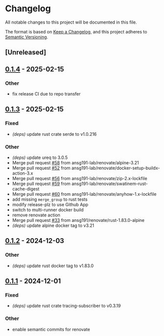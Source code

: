 # Changelog

All notable changes to this project will be documented in this file.

The format is based on [Keep a Changelog](https://keepachangelog.com/en/1.0.0/),
and this project adheres to [Semantic Versioning](https://semver.org/spec/v2.0.0.html).

## [Unreleased]

## [0.1.4](https://github.com/ansg191-lab/arr-backup/compare/v0.1.3...v0.1.4) - 2025-02-15

### Other

- fix release CI due to repo transfer

## [0.1.3](https://github.com/ansg191-lab/arr-backup/compare/v0.1.2...v0.1.3) - 2025-02-15

### Fixed

- *(deps)* update rust crate serde to v1.0.216

### Other

- *(deps)* update ureq to 3.0.5
- Merge pull request [#58](https://github.com/ansg191-lab/arr-backup/pull/58) from ansg191-lab/renovate/alpine-3.21
- Merge pull request [#52](https://github.com/ansg191-lab/arr-backup/pull/52) from ansg191-lab/renovate/docker-setup-buildx-action-3.x
- Merge pull request [#56](https://github.com/ansg191-lab/arr-backup/pull/56) from ansg191-lab/renovate/zip-2.x-lockfile
- Merge pull request [#59](https://github.com/ansg191-lab/arr-backup/pull/59) from ansg191-lab/renovate/swatinem-rust-cache-digest
- Merge pull request [#60](https://github.com/ansg191-lab/arr-backup/pull/60) from ansg191-lab/renovate/anyhow-1.x-lockfile
- add missing `merge_group` to rust tests
- modify release-plz to use Github App
- switch to multi-runner docker build
- remove renovate action
- Merge pull request [#33](https://github.com/ansg191-lab/arr-backup/pull/33) from ansg191/renovate/rust-1.83.0-alpine
- *(deps)* update alpine docker tag to v3.21

## [0.1.2](https://github.com/ansg191/arr-backup/compare/v0.1.1...v0.1.2) - 2024-12-03

### Other

- *(deps)* update rust docker tag to v1.83.0

## [0.1.1](https://github.com/ansg191/arr-backup/compare/v0.1.0...v0.1.1) - 2024-12-01

### Fixed

- *(deps)* update rust crate tracing-subscriber to v0.3.19

### Other

- enable semantic commits for renovate
